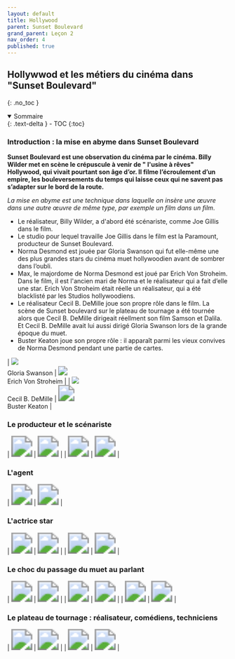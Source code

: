 ```yaml
---
layout: default
title: Hollywood
parent: Sunset Boulevard
grand_parent: Leçon 2
nav_order: 4
published: true
---
```


## Hollywwod et les métiers du cinéma dans "Sunset Boulevard"
{: .no_toc }

<details open markdown="block">
  <summary>
    Sommaire
  </summary>
  {: .text-delta }
- TOC
{:toc}
</details>

### Introduction : la mise en abyme dans Sunset Boulevard

**Sunset Boulevard est une observation du cinéma par le cinéma. Billy Wilder met en scène le crépuscule à venir de " l'usine à rêves" Hollywood, qui vivait pourtant son âge d’or. Il filme l’écroulement d’un empire, les bouleversements du temps qui laisse ceux qui ne savent pas s’adapter sur le bord de la route.**

*La mise en abyme est une technique dans laquelle on insère une œuvre dans une autre œuvre de même type, par exemple un film dans un film*.

- Le réalisateur, Billy Wilder, a d'abord été scénariste, comme Joe Gillis dans le film.
- Le studio pour lequel travaille Joe Gillis dans le film est la Paramount, producteur de Sunset Boulevard.
- Norma Desmond est jouée par Gloria Swanson qui fut elle-même une des plus grandes stars du cinéma muet hollywoodien avant de sombrer dans l’oubli.  
- Max, le majordome de Norma Desmond est joué par Erich Von Stroheim. Dans le film, il est l'ancien mari de Norma et le réalisateur qui a fait d’elle une star. Erich Von Stroheim était réelle un réalisateur, qui a été blacklisté par les Studios hollywoodiens.
- Le réalisateur Cecil B. DeMille joue son propre rôle dans le film. La scène de Sunset boulevard sur le plateau de tournage a été tournée alors que Cecil B. DeMille dirigeait réellment son film Samson et Dalila. Et Cecil B. DeMille avait lui aussi dirigé Gloria Swanson lors de la grande époque du muet.
- Buster Keaton joue son propre rôle : il apparaît parmi les vieux convives de Norma Desmond pendant une partie de cartes.

| <img src="../../assets/img/normdesmond.png" style="zoom:100%;" />  <br> Gloria Swanson | <img src="../../assets/img/VonStroheim.jpeg" style="zoom:130%;" />  <br> Erich Von Stroheim | 
| <img src="../../assets/img/DeMille.jpeg" style="zoom:100%;" />  <br> Cecil B. DeMille | <img src="../../assets/img/keaton.jpeg" style="zoom:230%;" />  <br> Buster Keaton |


### Le producteur et le scénariste

| <img src="../../assets/img/sunset-producteur1.png" style="zoom:300%;" />  | <img src="../../assets/img/sunset-producteur2.png" style="zoom:300%;" />  | 
| <img src="../../assets/img/sunset-producteur3.png" style="zoom:300%;" /> | <img src="../../assets/img/sunset-producteur4.png" style="zoom:300%;" />  | 

### L'agent

| <img src="../../assets/img/sunset-agent1.png" style="zoom:300%;" />  | <img src="../../assets/img/sunset-agent2.png" style="zoom:300%;" />  | 

### L'actrice star

| <img src="../../assets/img/sunset-actricestar1.png" style="zoom:300%;" />  | <img src="../../assets/img/sunset-actricestar2.png" style="zoom:300%;" />  | 
| <img src="../../assets/img/sunset-actricestar3.png" style="zoom:300%;" /> | <img src="../../assets/img/sunset-actricestar4.png" style="zoom:300%;" />  | 

### Le choc du passage du muet au parlant

| <img src="../../assets/img/sunset-muetparlant1.png" style="zoom:300%;" />  | <img src="../../assets/img/sunset-muetparlant2.png" style="zoom:300%;" />  | 
| <img src="../../assets/img/sunset-muetparlant3.png" style="zoom:300%;" /> | <img src="../../assets/img/sunset-muetparlant4.png" style="zoom:300%;" />  | 
| <img src="../../assets/img/sunset-muetparlant5.png" style="zoom:300%;" /> | <img src="../../assets/img/sunset-muetparlant6.png" style="zoom:300%;" />  | 

### Le plateau de tournage : réalisateur, comédiens, techniciens

| <img src="../../assets/img/sunset-plateau1.png" style="zoom:300%;" />  | <img src="../../assets/img/sunset-plateau2.png" style="zoom:300%;" />  | 
| <img src="../../assets/img/sunset-plateau3.png" style="zoom:300%;" /> | <img src="../../assets/img/sunset-plateau4.png" style="zoom:300%;" />  | 

